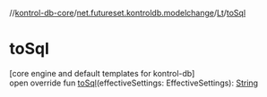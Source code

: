//[kontrol-db-core](../../../index.md)/[net.futureset.kontroldb.modelchange](../index.md)/[Lt](index.md)/[toSql](to-sql.md)

# toSql

[core engine and default templates for kontrol-db]\
open override fun [toSql](to-sql.md)(effectiveSettings: EffectiveSettings): [String](https://kotlinlang.org/api/latest/jvm/stdlib/kotlin/-string/index.html)
